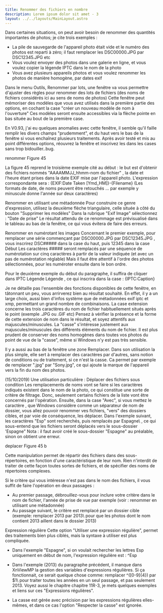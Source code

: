 ```yaml
---
title: Renommer des fichiers en nombre
description: Lorem ipsum dolor sit amet - 3
layout: ../../layouts/MainLayout.astro
---
```


Dans certaines situations, on peut avoir besoin de renommer des quantités importantes de photos; je cite trois exemples :
- La pile de sauvegarde de l'appareil photo était vide et le numéro des photos est reparti à zéro; il faut remplacer les DSC00000.JPG par DSC12345.JPG etc
- Vous voulez envoyer des photos dans une galerie en ligne, et vous voulez copier la légende IPTC dans le nom de la photo
- Vous avez plusieurs appareils photos et vous voulez renommer les photos de manière homogène, par dates exif

Dans le menu Outils, Renommer par lots, une fenêtre va vous permettre d'ajuster des règles pour renommer des lots de fichiers (des noms de fichiers considérés ici au sens de noms de photos)
Cette fenêtre peut mémoriser des modèles que vous avez utilisés dans la première partie des options, en cochant la case "créer un nouveau modèle de nom à l'ouverture"
Ces modèles seront ensuite accessibles via la flèche pointe en bas située au bout de la première case.


 En V0.93, j'ai eu quelques anomalies avec cette fenêtre, il semble qu'il faille remplir les divers champs "prudemment", et du haut vers le bas de la fenêtre si vous enchaînez plusieurs traitements. Après avoir testé et mis au point différentes options, réouvrez la fenêtre et inscrivez les dans les cases sans trop bidouiller..bug.

renommer
Figure 45

La figure 45 reprend le troisième exemple cité au début : le but est d'obtenir des fichiers nommés "AAAAMMJJ_hhmm-nom du fichier" ,
la date et l'heure étant prises dans la date EXIF mise par l'appareil photo. L'expression correspondante sera : {EXIF:Date Taken [Ymd_HM]}-{Filename}
(Les formats de date, de noms peuvent être retouchés ... par exemple y minuscule donne l'année sur deux caractères)

Renommer en utilisant une métadonnée
Pour construire ce genre d'expression, utilisez la deuxième flèche triangulaire, celle située à côté du bouton "Supprimer les modèles"
Dans la rubrique "Exif Image" sélectionnez : "Date de prise"
Le résultat attendu de ce renommage est prévisualisé dans le tableau au bas de la fenêtre, ce qui vous évitera de faire des erreurs.

Renommer en numérotant les images
Concernant le premier exemple, pour remplacer une série commençant par DSC00000.JPG par DSC12345.JPG , vous inscrirez DSC##### dans la case du haut, puis 12345 dans la case Début
Les caractères ##### seront remplacés par une séquence de numérotation sur cinq caractères à partir de la valeur indiquée (et avec un pas de numérotation réglable)
Mais il faut être attentif à l'ordre des photos sélectionnées, pour les numéroter ensuite dans le bon ordre.

Pour le deuxième exemple du début du paragraphe, il suffira de cliquer dans IPTC Légende Légende , ce qui inscrira dans la case : {IPTC:Caption}

Je ne détaille pas l'ensemble des fonctions disponibles de cette fenêtre, en tâtonnant un peu, vous arrirverez bien au résultat souhaité.
En effet, il y a un large choix, aussi bien d'infos système que de métadonnées exif iptc et xmp, permettant un grand nombre de combinaisons.
La case extension concerne les trois caractères du nom de fichier habituellement situés après le point (exemple .JPG ou .GIF etc)
Pensez à vérifier la présence et la forme de cette extension de nom dans le résultat, et soyez attentifs aux majuscules/minuscules.
La "casse" s'intéresse justement aux majuscules/minuscules des différents éléments du nom de fichier.
Il est plus prudent de conserver des noms homogènes dans toutes vos photos du point de vue de la "casse", même si Windows n'y est pas très sensible.

Il y a aussi au bas de la fenêtre une zone Remplacer.
Dans son utilisation la plus simple, elle sert à remplacer des caractères par d'autres, sans notion de conditions ou de traitement, si ce n'est la casse.
Ca permet par exemple de remplacer ".jpg" par "Sony.jpg", ce qui ajoute la marque de l'appareil vers la fin du nom des photos.

 (15/10/2019) Une utilisation particulière : Déplacer des fichiers sous condition
Les remplacements de noms vont se faire si les caractères indiqués existent dans le nom de la photo, ce qui constitue une sorte de critère de filtrage.
Donc, seulement certains fichiers de la liste vont être concernés par l'opération.
Ensuite, dans la case "Avec", si vous mettez le caractère \, que Windows considère comme un séparateur de nom de dossier, vous allez pouvoir renommer ves fichiers, "vers" des dossiers cibles, et par voie de conséquence, les déplacer.
Dans l'exemple suivant, les caractères "Esp" sont recherchés, puis remplacés par Espagne\ , ce qui sous-entend que les fichiers seront déplacés vers le sous-dossier 'Espagne\"
Nota : il faut avoir créé le sous-dossier "Espagne" au préalable, sinon on obtient une erreur.

deplacer
Figure 45 b

Cette manipulation permet de répartir des fichiers dans des sous-répertoires, en fonction d'une caractéristique de leur nom.
Rien n'interdit de traiter de cette façon toutes sortes de fichiers, et de spécifier des noms de répertoires complexes.

Si le critère qui vous intéresse n'est pas dans le nom des fichiers, il vous suffit de faire l'opération en deux passages :
- Au premier passage, débrouillez-vous pour inclure votre critère dans le nom de fichier, l'année de prise de vue par exemple (voir : renommer en utilisant une métadonnée)
- Au passage suivant, le critère est remplacé par un dossier cible (exemple: remplacer 2013 par 2013\ pour que les photos dont le nom contient 2013 aillent dans le dossier 2013)

Expression régulière
Cette option "Utiliser une expression régulière", permet des traitements bien plus ciblés, mais la syntaxe à utiliser est plus compliquée.
- Dans l'exemple "Espagne", si on voulait rechercher les lettres Esp uniquement en début de nom, l'expression régulière est : ^Esp
- Dans l'exemple (2013) du paragraphe précédent, il manque dans XnViewMP la gestion des variables d'expressions régulières.
Si ça fonctionnait, ce serait quelque chose comme: remplacer ^([0-9]{4}) par $1\\ pour traiter toutes les années en un seul passage, et pas seulement 2013.
Voyez aussi le chapitre chapitre 11R-3, je mets quelques exemples et liens sur ces "Expressions régulières".

- La casse est gérée avec précision par les expressions régulières elles-mêmes, et dans ce cas l'option "Respecter la casse" est ignorée.